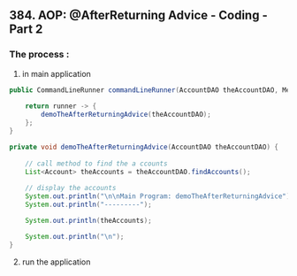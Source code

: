 ## 384. AOP: @AfterReturning Advice - Coding - Part 2

### The process : 
1. in main application 
```java
public CommandLineRunner commandLineRunner(AccountDAO theAccountDAO, MembershipDAO theMembershipDAO) {
    
    return runner -> {
        demoTheAfterReturningAdvice(theAccountDAO); 
    };
}

private void demoTheAfterReturningAdvice(AccountDAO theAccountDAO) {
    
    // call method to find the a ccounts 
    List<Account> theAccounts = theAccountDAO.findAccounts(); 
    
    // display the accounts 
    System.out.println("\n\nMain Program: demoTheAfterReturningAdvice");
    System.out.println("---------");

    System.out.println(theAccounts);

    System.out.println("\n");
}
```

2. run the application 